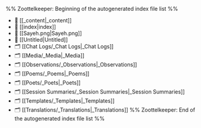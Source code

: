 %% Zoottelkeeper: Beginning of the autogenerated index file list  %%
- 📄 [[_content|_content]]
- 📄 [[index|index]]
- 📄 [[Sayeh.png|Sayeh.png]]
- 📄 [[Untitled|Untitled]]
- 🗂️ [[Chat Logs/_Chat Logs|_Chat Logs]]
- 🗂️ [[Media/_Media|_Media]]
- 🗂️ [[Observations/_Observations|_Observations]]
- 🗂️ [[Poems/_Poems|_Poems]]
- 🗂️ [[Poets/_Poets|_Poets]]
- 🗂️ [[Session Summaries/_Session Summaries|_Session Summaries]]
- 🗂️ [[Templates/_Templates|_Templates]]
- 🗂️ [[Translations/_Translations|_Translations]]
%% Zoottelkeeper: End of the autogenerated index file list  %%
